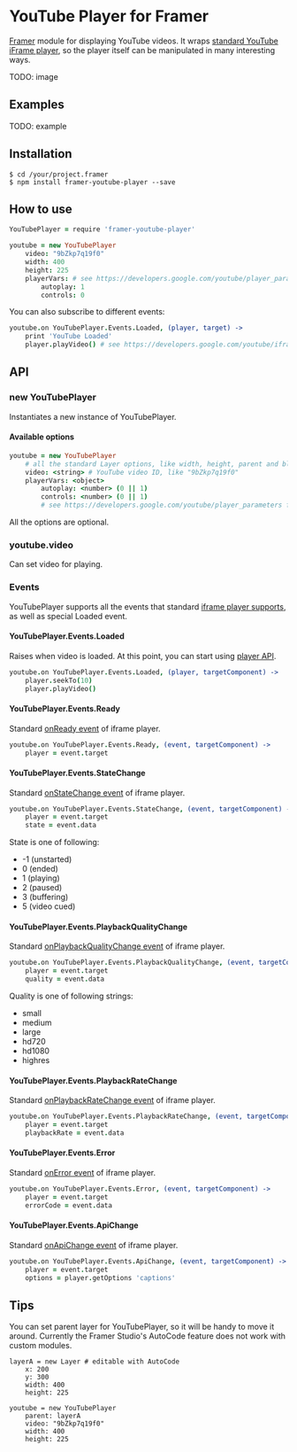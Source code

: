 # YouTube Player for Framer

[Framer](https://framer.com) module for displaying YouTube videos.
It wraps [standard YouTube iFrame player](https://developers.google.com/youtube/iframe_api_reference), so the player itself can be manipulated in many interesting ways.

TODO: image

## Examples

TODO: example

## Installation

```
$ cd /your/project.framer
$ npm install framer-youtube-player --save
```

## How to use

```coffeescript
YouTubePlayer = require 'framer-youtube-player'

youtube = new YouTubePlayer
    video: "9bZkp7q19f0"
    width: 400
    height: 225
    playerVars: # see https://developers.google.com/youtube/player_parameters
        autoplay: 1
        controls: 0
```

You can also subscribe to different events:

```coffeescript
youtube.on YouTubePlayer.Events.Loaded, (player, target) ->
	print 'YouTube Loaded'
	player.playVideo() # see https://developers.google.com/youtube/iframe_api_reference#Playback_controls

```

## API

### new YouTubePlayer

Instantiates a new instance of YouTubePlayer.

#### Available options

```coffeescript
youtube = new YouTubePlayer
    # all the standard Layer options, like width, height, parent and blur
    video: <string> # YouTube video ID, like "9bZkp7q19f0"
    playerVars: <object>
        autoplay: <number> (0 || 1)
        controls: <number> (0 || 1)
        # see https://developers.google.com/youtube/player_parameters for other options
```

All the options are optional.

### youtube.video

Can set video for playing.

### Events

YouTubePlayer supports all the events that standard [iframe player supports](https://developers.google.com/youtube/iframe_api_reference#Events),
as well as special Loaded event.

#### YouTubePlayer.Events.Loaded

Raises when video is loaded. At this point, you can start using [player API](https://developers.google.com/youtube/iframe_api_reference).

```coffeescript
youtube.on YouTubePlayer.Events.Loaded, (player, targetComponent) ->
    player.seekTo(10)
    player.playVideo()
```

#### YouTubePlayer.Events.Ready

Standard [onReady event](https://developers.google.com/youtube/iframe_api_reference#Events) of iframe player.

```coffeescript
youtube.on YouTubePlayer.Events.Ready, (event, targetComponent) ->
    player = event.target
```

#### YouTubePlayer.Events.StateChange

Standard [onStateChange event](https://developers.google.com/youtube/iframe_api_reference#Events) of iframe player.

```coffeescript
youtube.on YouTubePlayer.Events.StateChange, (event, targetComponent) ->
    player = event.target
    state = event.data
```

State is one of following:
- -1 (unstarted)
- 0 (ended)
- 1 (playing)
- 2 (paused)
- 3 (buffering)
- 5 (video cued)

#### YouTubePlayer.Events.PlaybackQualityChange

Standard [onPlaybackQualityChange event](https://developers.google.com/youtube/iframe_api_reference#Events) of iframe player.

```coffeescript
youtube.on YouTubePlayer.Events.PlaybackQualityChange, (event, targetComponent) ->
    player = event.target
    quality = event.data
```

Quality is one of following strings:
- small
- medium
- large
- hd720
- hd1080
- highres

#### YouTubePlayer.Events.PlaybackRateChange

Standard [onPlaybackRateChange event](https://developers.google.com/youtube/iframe_api_reference#Events) of iframe player.

```coffeescript
youtube.on YouTubePlayer.Events.PlaybackRateChange, (event, targetComponent) ->
    player = event.target
    playbackRate = event.data
```

#### YouTubePlayer.Events.Error

Standard [onError event](https://developers.google.com/youtube/iframe_api_reference#Events) of iframe player.

```coffeescript
youtube.on YouTubePlayer.Events.Error, (event, targetComponent) ->
    player = event.target
    errorCode = event.data
```

#### YouTubePlayer.Events.ApiChange

Standard [onApiChange event](https://developers.google.com/youtube/iframe_api_reference#Events) of iframe player.

```coffeescript
youtube.on YouTubePlayer.Events.ApiChange, (event, targetComponent) ->
    player = event.target
    options = player.getOptions 'captions'
```

## Tips

You can set parent layer for YouTubePlayer, so it will be handy to move it around. Currently the Framer Studio's AutoCode feature does not work with custom modules.

```coffeescrips
layerA = new Layer # editable with AutoCode
	x: 200
	y: 300
	width: 400
	height: 225

youtube = new YouTubePlayer
	parent: layerA
	video: "9bZkp7q19f0"
	width: 400
	height: 225

```

